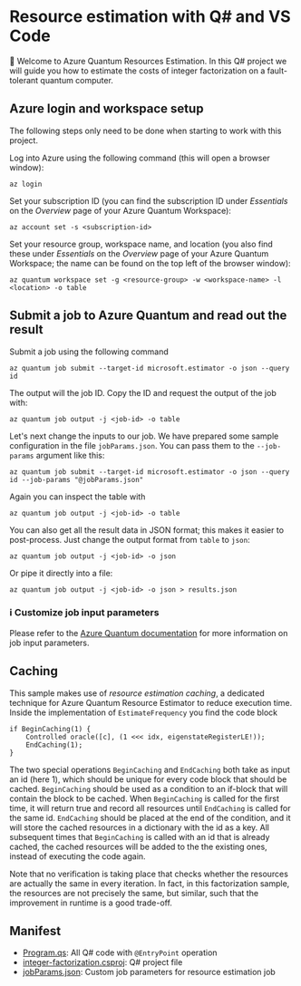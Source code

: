 # Resource estimation with Q# and VS Code

👋 Welcome to Azure Quantum Resources Estimation. In this Q# project we will
guide you how to estimate the costs of integer factorization on a fault-tolerant
quantum computer. 

## Azure login and workspace setup

The following steps only need to be done when starting to work with this
project.

Log into Azure using the following command (this will open a browser window):

```
az login
```

Set your subscription ID (you can find the subscription ID under _Essentials_ on
the _Overview_ page of your Azure Quantum Workspace):

```
az account set -s <subscription-id>
```

Set your resource group, workspace name, and location (you also find these under
_Essentials_ on the _Overview_ page of your Azure Quantum Workspace; the name
can be found on the top left of the browser window):

```
az quantum workspace set -g <resource-group> -w <workspace-name> -l <location> -o table
```

## Submit a job to Azure Quantum and read out the result

Submit a job using the following command

```
az quantum job submit --target-id microsoft.estimator -o json --query id
```

The output will the job ID.  Copy the ID and request the output of the job with:

```
az quantum job output -j <job-id> -o table
```

Let's next change the inputs to our job. We have prepared some sample
configuration in the file `jobParams.json`. You can pass them to the
`--job-params` argument like this:

```
az quantum job submit --target-id microsoft.estimator -o json --query id --job-params "@jobParams.json"
```

Again you can inspect the table with

```
az quantum job output -j <job-id> -o table
```

You can also get all the result data in JSON format; this makes it easier to
post-process. Just change the output format from `table` to `json`:

```
az quantum job output -j <job-id> -o json
```

Or pipe it directly into a file:

```
az quantum job output -j <job-id> -o json > results.json
```

### ℹ️ Customize job input parameters

Please refer to the [Azure Quantum documentation](https://learn.microsoft.com/en-us/azure/quantum/overview-resources-estimator?tabs=tabid-qsharp-vscode) for more information on job input parameters.

## Caching

This sample makes use of _resource estimation caching_, a dedicated technique
for Azure Quantum Resource Estimator to reduce execution time.  Inside the
implementation of `EstimateFrequency` you find the code block

```qsharp
if BeginCaching(1) {
    Controlled oracle([c], (1 <<< idx, eigenstateRegisterLE!));
    EndCaching(1);
}
```

The two special operations `BeginCaching` and `EndCaching` both take as input an
id (here 1), which should be unique for every code block that should be cached.
`BeginCaching` should be used as a condition to an if-block that will contain
the block to be cached.  When `BeginCaching` is called for the first time, it
will return true and record all resources until `EndCaching` is called for the
same id.  `EndCaching` should be placed at the end of the condition, and it will
store the cached resources in a dictionary with the id as a key.  All subsequent
times that `BeginCaching` is called with an id that is already cached, the
cached resources will be added to the the existing ones, instead of executing
the code again.

Note that no verification is taking place that checks whether the resources are
actually the same in every iteration.  In fact, in this factorization sample,
the resources are not precisely the same, but similar, such that the improvement
in runtime is a good trade-off.

## Manifest

- [Program.qs](./Program.qs): All Q# code with `@EntryPoint` operation
- [integer-factorization.csproj](./integer-factorization.csproj): Q# project file
- [jobParams.json](./jobParams.json): Custom job parameters for resource estimation job
